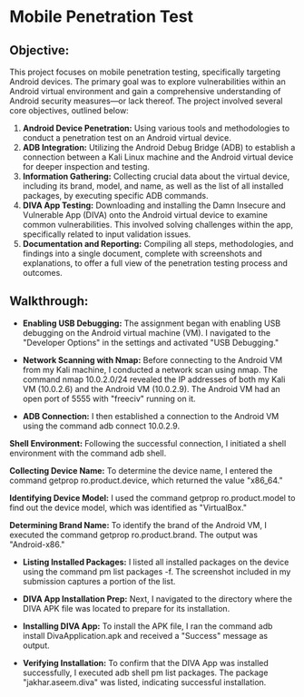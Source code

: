 # Mobile Penetration Test

## Objective:

This project focuses on mobile penetration testing, specifically targeting Android devices. The primary goal was to explore vulnerabilities within an Android virtual environment and gain a comprehensive understanding of Android security measures—or lack thereof. The project involved several core objectives, outlined below:

1. **Android Device Penetration:** Using various tools and methodologies to conduct a penetration test on an Android virtual device.
2. **ADB Integration:** Utilizing the Android Debug Bridge (ADB) to establish a connection between a Kali Linux machine and the Android virtual device for deeper inspection and testing.
3. **Information Gathering:** Collecting crucial data about the virtual device, including its brand, model, and name, as well as the list of all installed packages, by executing specific ADB commands.
4. **DIVA App Testing:** Downloading and installing the Damn Insecure and Vulnerable App (DIVA) onto the Android virtual device to examine common vulnerabilities. This involved solving challenges within the app, specifically related to input validation issues.
5. **Documentation and Reporting:** Compiling all steps, methodologies, and findings into a single document, complete with screenshots and explanations, to offer a full view of the penetration testing process and outcomes.

## Walkthrough:

- **Enabling USB Debugging:** The assignment began with enabling USB debugging on the Android virtual machine (VM). I navigated to the "Developer Options" in the settings and activated "USB Debugging."

- **Network Scanning with Nmap:** Before connecting to the Android VM from my Kali machine, I conducted a network scan using nmap. The command nmap 10.0.2.0/24 revealed the IP addresses of both my Kali VM (10.0.2.6) and the Android VM (10.0.2.9). The Android VM had an open port of 5555 with "freeciv" running on it.

- **ADB Connection:** I then established a connection to the Android VM using the command adb connect 10.0.2.9.

**Shell Environment:** Following the successful connection, I initiated a shell environment with the command adb shell.

**Collecting Device Name:** To determine the device name, I entered the command getprop ro.product.device, which returned the value "x86_64."

**Identifying Device Model:** I used the command getprop ro.product.model to find out the device model, which was identified as "VirtualBox."

**Determining Brand Name:** To identify the brand of the Android VM, I executed the command getprop ro.product.brand. The output was "Android-x86."

- **Listing Installed Packages:** I listed all installed packages on the device using the command pm list packages -f. The screenshot included in my submission captures a portion of the list.

- **DIVA App Installation Prep:** Next, I navigated to the directory where the DIVA APK file was located to prepare for its installation.

- **Installing DIVA App:** To install the APK file, I ran the command adb install DivaApplication.apk and received a "Success" message as output.

- **Verifying Installation:** To confirm that the DIVA App was installed successfully, I executed adb shell pm list packages. The package "jakhar.aseem.diva" was listed, indicating successful installation.
